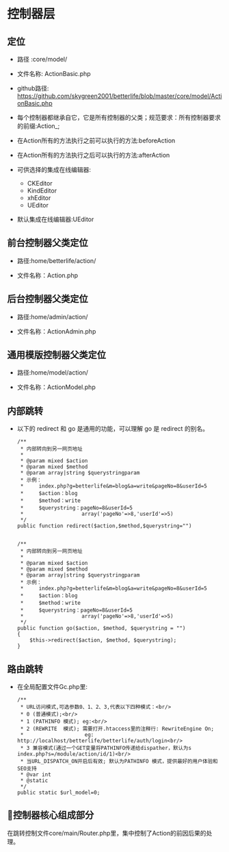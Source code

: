 # 控制器层

## 定位

  * 路径   :core/model/

  * 文件名称: ActionBasic.php

  * github路径:  https://github.com/skygreen2001/betterlife/blob/master/core/model/ActionBasic.php

  * 每个控制器都继承自它，它是所有控制器的父类；规范要求：所有控制器要求的前缀:Action_;

  * 在Action所有的方法执行之前可以执行的方法:beforeAction

  * 在Action所有的方法执行之后可以执行的方法:afterAction

  * 可供选择的集成在线编辑器:

    * CKEditor
    * KindEditor
    * xhEditor
    * UEditor

  * 默认集成在线编辑器:UEditor

## 前台控制器父类定位

  * 路径:home/betterlife/action/

  * 文件名称：Action.php

## 后台控制器父类定位

  * 路径:home/admin/action/

  * 文件名称：ActionAdmin.php

## 通用模版控制器父类定位

  * 路径:home/model/action/

  * 文件名称：ActionModel.php


## 内部跳转

  * 以下的 redirect 和 go 是通用的功能，可以理解 go 是 redirect 的别名。

    ```
    /**
     * 内部转向到另一网页地址
     *
     * @param mixed $action
     * @param mixed $method
     * @param array|string $querystringparam
     * 示例：
     *     index.php?g=betterlife&m=blog&a=write&pageNo=8&userId=5
     *     $action：blog
     *     $method：write
     *     $querystring：pageNo=8&userId=5
     *                   array('pageNo'=>8,'userId'=>5)
     */
    public function redirect($action,$method,$querystring="")


    /**
     * 内部转向到另一网页地址
     *
     * @param mixed $action
     * @param mixed $method
     * @param array|string $querystringparam
     * 示例：
     *     index.php?g=betterlife&m=blog&a=write&pageNo=8&userId=5
     *     $action：blog
     *     $method：write
     *     $querystring：pageNo=8&userId=5
     *                   array('pageNo'=>8,'userId'=>5)
     */
    public function go($action, $method, $querystring = "")
    {
        $this->redirect($action, $method, $querystring);
    }
    ```

## 路由跳转

  * 在全局配置文件Gc.php里:

    ```
    /**
     * URL访问模式,可选参数0、1、2、3,代表以下四种模式：<br/>
     * 0 (普通模式);<br/>
     * 1 (PATHINFO 模式); eg:<br/>
     * 2 (REWRITE  模式); 需要打开.htaccess里的注释行: RewriteEngine On;
     *                    eg: http://localhost/betterlife/betterlife/auth/login<br/>
     * 3 兼容模式(通过一个GET变量将PATHINFO传递给dispather，默认为s index.php?s=/module/action/id/1)<br/>
     * 当URL_DISPATCH_ON开启后有效; 默认为PATHINFO 模式，提供最好的用户体验和SEO支持
     * @var int
     * @static
     */
    public static $url_model=0;
    ```

## 控制器核心组成部分
  在跳转控制文件core/main/Router.php里，集中控制了Action的前因后果的处理。
